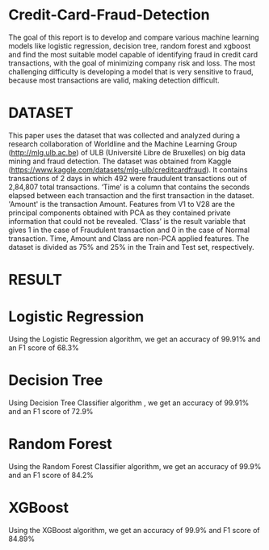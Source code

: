 # Credit-Card-Fraud-Detection

The goal of this report is to develop and compare various machine learning models like logistic regression, decision tree, random forest and xgboost and find the most suitable model capable of identifying fraud in credit card transactions, with the goal of minimizing company risk and loss. The most challenging difficulty is developing a model that is very sensitive to fraud, because most transactions are valid, making detection difficult.

# DATASET

This paper uses the dataset that was collected and analyzed during a research collaboration of Worldline and the Machine Learning Group (http://mlg.ulb.ac.be) of ULB (Université Libre de Bruxelles) on big data mining and fraud detection. The dataset was obtained from Kaggle (https://www.kaggle.com/datasets/mlg-ulb/creditcardfraud). It contains transactions of 2 days in which 492 were fraudulent transactions out of 2,84,807 total transactions. 
‘Time’ is a column that contains the seconds elapsed between each transaction and the first transaction in the dataset. 'Amount' is the transaction Amount. Features from V1 to V28 are the principal components obtained with PCA as they contained private information that could not be revealed. ‘Class’ is the result variable that gives 1 in the case of Fraudulent transaction and 0 in the case of Normal transaction.  Time, Amount and Class are non-PCA applied features. The dataset is divided as 75% and  25% in the Train and Test set, respectively. 

# RESULT 

# Logistic Regression
Using the Logistic Regression algorithm, we get an accuracy of 99.91% and an F1 score of 68.3%

# Decision Tree
Using Decision Tree Classifier algorithm , we get an accuracy of 99.91% and an F1 score of 72.9%

# Random Forest
Using the Random Forest Classifier algorithm, we get an accuracy of 99.9% and an F1 score of 84.2%

# XGBoost
Using the XGBoost algorithm, we get an accuracy of 99.9% and F1 score of 84.89%
